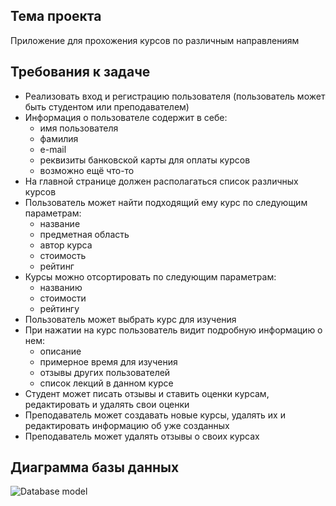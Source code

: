 ## Тема проекта
Приложение для прохожения курсов по различным направлениям
## Требования к задаче
* Реализовать вход и регистрацию пользователя (пользователь может быть студентом или преподавателем)
* Информация о пользователе содержит в себе:
	* имя пользователя
	* фамилия
	* e-mail
	* реквизиты банковской карты для оплаты курсов
	* возможно ещё что-то
* На главной странице должен располагаться список различных курсов
* Пользователь может найти подходящий ему курс по следующим параметрам:
	* название
	* предметная область
	* автор курса
	* стоимость
	* рейтинг
* Курсы можно отсортировать по следующим параметрам:
	* названию
	* стоимости
	* рейтингу
* Пользователь может выбрать курс для изучения
* При нажатии на курс пользователь видит подробную информацию о нем:
	* описание
	* примерное время для изучения
	* отзывы других пользователей
	* список лекций в данном курсе
* Студент может писать отзывы и ставить оценки курсам, редактировать и удалять свои оценки
* Преподаватель может создавать новые курсы, удалять их и редактировать информацию об уже созданных
* Преподаватель может удалять отзывы о своих курсах
## Диаграмма базы данных
![Database model](https://sun9-79.userapi.com/impg/zKhnt2_i3ySh0loB7W20fUjOwR-Ie3qru1vtqQ/OXZqnSlEVJg.jpg?size=1246x748&quality=95&sign=3c18b3140fe003ad2ef64139c426b702&type=album)
